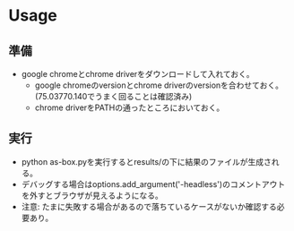 # Usage

## 準備

* google chromeとchrome driverをダウンロードして入れておく。
  * google chromeのversionとchrome driverのversionを合わせておく。(75.03770.140でうまく回ることは確認済み)
  * chrome driverをPATHの通ったところにおいておく。

## 実行

* python as-box.pyを実行するとresults/の下に結果のファイルが生成される。
* デバッグする場合はoptions.add_argument('-headless')のコメントアウトを外すとブラウザが見えるようになる。
* 注意: たまに失敗する場合があるので落ちているケースがないか確認する必要あり。
